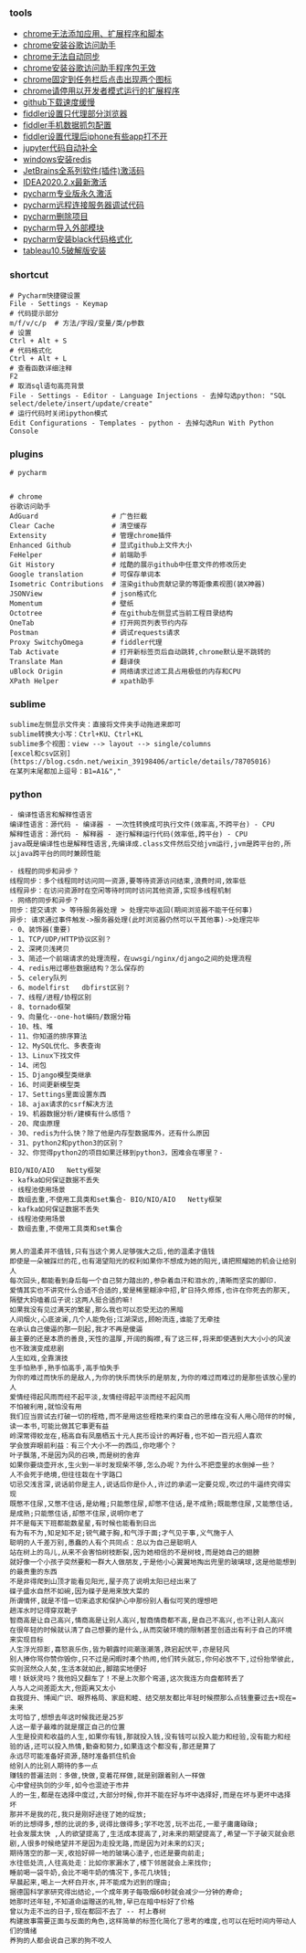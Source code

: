 ### tools
- [chrome无法添加应用、扩展程序和脚本](https://jingyan.baidu.com/article/f3ad7d0f09436709c3345b0b.html)
- [chrome安装谷歌访问助手](https://jingyan.baidu.com/article/7e440953191a2b2fc0e2ef0c.html)
- [chrome无法自动同步](https://post.smzdm.com/p/az59oog0/)
- [chrome安装谷歌访问助手程序包无效](https://blog.csdn.net/wst0717/article/details/88867047)
- [chrome固定到任务栏后点击出现两个图标](https://blog.csdn.net/qq_26012495/article/details/80814758)
- [chrome请停用以开发者模式运行的扩展程序](https://www.cnblogs.com/bky-zhwtt123/p/12671565.html)
- [github下载速度缓慢](https://www.jianshu.com/p/0493dcc15d6f)
- [fiddler设置只代理部分浏览器](https://segmentfault.com/q/1010000007944006)
- [fiddler手机数据抓包配置](https://www.cnblogs.com/qinyulin/articles/6843829.html)
- [fiddler设置代理后iphone有些app打不开](https://www.cnblogs.com/KK3228911/archive/2018/11/01/9890211.html)
- [jupyter代码自动补全](https://www.cnblogs.com/qiuxirufeng/p/9609031.html)
- [windows安装redis](https://www.jianshu.com/p/e16d23e358c0)
- [JetBrains全系列软件(插件)激活码](https://www.fuocu.cn/archives/jetbrains-crack/)
- [IDEA2020.2.x最新激活](http://www.cx1314.cn/article-419-1.html)
- [pycharm专业版永久激活](https://blog.csdn.net/weixin_39332299/article/details/79692283)
- [pycharm远程连接服务器调试代码](https://www.jianshu.com/p/79df9ac88e96)
- [pycharm删除项目](http://blog.csdn.net/xiaohukun/article/details/75077049)
- [pycharm导入外部模块](https://jingyan.baidu.com/article/93f9803f5dababe0e46f55fc.html)
- [pycharm安装black代码格式化](https://blog.csdn.net/u011510825/article/details/82287022)
- [tableau10.5破解版安装](https://www.jianshu.com/p/ec54bb870065)

### shortcut
```shell script
# Pycharm快捷键设置
File - Settings - Keymap
# 代码提示部分
m/f/v/c/p  # 方法/字段/变量/类/p参数
# 设置
Ctrl + Alt + S
# 代码格式化
Ctrl + Alt + L
# 查看函数详细注释
F2
# 取消sql语句高亮背景
File - Settings - Editor - Language Injections - 去掉勾选python: "SQL select/delete/insert/update/create"
# 运行代码时关闭ipython模式
Edit Configurations - Templates - python - 去掉勾选Run With Python Console
```

### plugins
```shell script
# pycharm


# chrome
谷歌访问助手
AdGuard                  # 广告拦截
Clear Cache              # 清空缓存
Extensity                # 管理chrome插件
Enhanced Github          # 显式github上文件大小
FeHelper                 # 前端助手
Git History              # 炫酷的展示github中任意文件的修改历史
Google translation       # 可保存单词本
Isometric Contributions  # 渲染github贡献记录的等距像素视图(装X神器)
JSONView                 # json格式化
Momentum                 # 壁纸
Octotree                 # 在github左侧显式当前工程目录结构
OneTab                   # 打开网页列表节约内存
Postman                  # 调试requests请求
Proxy SwitchyOmega       # fiddler代理
Tab Activate             # 打开新标签页后自动跳转,chrome默认是不跳转的
Translate Man            # 翻译侠
uBlock Origin            # 网络请求过滤工具占用极低的内存和CPU
XPath Helper             # xpath助手
```

### sublime
```text
sublime左侧显示文件夹：直接将文件夹手动拖进来即可  
sublime转换大小写：Ctrl+KU、Ctrl+KL
sublime多个视图：view --> layout --> single/columns
[excel和csv区别](https://blog.csdn.net/weixin_39198406/article/details/78705016)
在某列末尾都加上逗号：B1=A1&","
```

### python
```text
- 编译性语言和解释性语言
编译性语言：源代码 - 编译器 - 一次性转换成可执行文件(效率高,不跨平台) - CPU
解释性语言：源代码 - 解释器 - 逐行解释运行代码(效率低,跨平台) - CPU
java既是编译性也是解释性语言,先编译成.class文件然后交给jvm运行,jvm是跨平台的,所以java跨平台的同时兼顾性能

- 线程的同步和异步？
线程同步：多个线程同时访问同一资源,要等待资源访问结束,浪费时间,效率低
线程异步：在访问资源时在空闲等待时同时访问其他资源,实现多线程机制  
- 网络的同步和异步？
同步：提交请求 > 等待服务器处理 > 处理完毕返回(期间浏览器不能干任何事)
异步: 请求通过事件触发->服务器处理(此时浏览器仍然可以干其他事)->处理完毕  
- 0、装饰器(重要)
- 1、TCP/UDP/HTTP协议区别？
- 2、深拷贝浅拷贝
- 3、简述一个前端请求的处理流程，在uwsgi/nginx/django之间的处理流程
- 4、redis用过哪些数据结构？怎么保存的
- 5、celery队列
- 6、modelfirst   dbfirst区别？
- 7、线程/进程/协程区别
- 8、tornado框架
- 9、向量化--one-hot编码/数据分箱
- 10、栈、堆
- 11、你知道的排序算法
- 12、MySQL优化、多表查询
- 13、Linux下找文件
- 14、闭包
- 15、Django模型类继承
- 16、时间更新模型类
- 17、Settings里面设置东西
- 18、ajax请求的csrf解决方法
- 19、机器数据分析/建模有什么感悟？
- 20、爬虫原理
- 30、redis为什么快？除了他是内存型数据库外，还有什么原因
- 31、python2和python3的区别？
- 32、你觉得python2的项目如果迁移到python3，困难会在哪里？- 

BIO/NIO/AIO   Netty框架
- kafka如何保证数据不丢失
- 线程池使用场景
- 数组去重,不使用工具类和set集合- BIO/NIO/AIO   Netty框架
- kafka如何保证数据不丢失
- 线程池使用场景
- 数组去重,不使用工具类和set集合
```

### 
```text
男人的温柔并不值钱,只有当这个男人足够强大之后,他的温柔才值钱
即使是一朵被踩烂的花,也有渴望阳光的权利如果你不想成为她的阳光,请把照耀她的机会让给别人
每次回头,都能看到身后每一个自己努力踏出的,参杂着血汗和泪水的,清晰而坚实的脚印.
爱情其实也不讲究什么合适不合适的,爱是稀里糊涂中招,旷日持久修炼,也许在你死去的那天,隔壁大妈嗑着瓜子说:这两人挺合适的嘛!
如果我没有见过满天的繁星,那么我也可以忍受无边的黑暗
人间烟火,心底波澜,几个人能免俗;江湖深远,顾盼流连,谁能了无牵挂
在承认自己傻逼的那一刻起,我才不再是傻逼
最主要的还是本质的善良,天性的温厚,开阔的胸襟,有了这三样,将来即使遇到大大小小的风波也不致演变成悲剧
人生如戏,全靠演技
生手怕熟手,熟手怕高手,高手怕失手
为你的难过而快乐的是敌人,为你的快乐而快乐的是朋友,为你的难过而难过的是那些该放心里的人
爱情经得起风雨而经不起平淡,友情经得起平淡而经不起风雨
不怕被利用,就怕没有用
我们应当尝试去打破一切的桎梏,而不是用这些桎梏来约束自己的思维在没有人用心陪伴的时候,读一本书,可能比做其它事更有益
岭深常得蛟龙在,梧高自有凤凰栖五十元人民币设计的再好看,也不如一百元招人喜欢
学会放弃眼前利益：有三个大小不一的西瓜,你吃哪个？
叶子飘落,不是因为风的召唤,而是树的舍弃
如果你要烧壶开水,生火到一半时发现柴不够,怎么办呢？为什么不把壶里的水倒掉一些？
人不会死于绝境,但往往栽在十字路口
切忌交浅言深,说话前你是主人,说话后你是仆人,许过的承诺一定要兑现,吹过的牛逼终究得实现
既憋不住尿,又憋不住话,是幼稚;只能憋住尿,却憋不住话,是不成熟;既能憋住尿,又能憋住话,是成熟;只能憋住话,却憋不住尿,说明你老了
并不是每天下班都能数星星,有时候也能看到日出
有为有不为,知足知不足;锐气藏于胸,和气浮于面;才气见于事,义气施于人
聪明的人千差万别,愚蠢的人有个共同点：总以为自己是聪明人
站在树上的鸟儿,从来不会害怕树枝断裂,因为她相信的不是树枝,而是她自己的翅膀
就好像一个小孩子突然要和一群大人做朋友,于是他小心翼翼地掏出兜里的玻璃球,这是他能想到的最贵重的东西
不是非得爬到山顶才能看见阳光,屋子亮了说明太阳已经出来了
碟子盛水自然不如碗,因为碟子是用来放大菜的
所谓情怀,就是不惜一切来追求和保护心中那份别人看似可笑的理想吧
趟浑水时记得穿双靴子
智商高是让自己高兴,情商高是让别人高兴,智商情商都不高,是自己不高兴,也不让别人高兴
在很年轻的时候就认清了自己想要的是什么,从而突破环境的限制甚至创造出有利于自己的环境来实现目标
人生浮光掠影,喜怒哀乐伤,皆为朝露时间潮涨潮落,跌宕起伏平,亦是轻风
别人捧你骂你赞你毁你,只不过是闲暇时凑个热闹,他们转头就忘,你何必放不下,过份抬举彼此,实则泯然众人矣,生活本就如此,脚踏实地便好
喂！妖妖灵吗？我他妈又翻车了！不是上次那个弯道,这次我连方向盘都转丢了
人与人之间差距太大,但距离又太小
自我提升、博闻广识、眼界格局、家庭和睦、结交朋友都比年轻时候攒那么点钱重要过去+现在=未来
太可怕了,想想去年这时候我还是25岁
人这一辈子最难的就是摆正自己的位置
人生是投资和收益的人生,如果你有钱,那就投入钱,没有钱可以投入能力和经验,没有能力和经验的话,还可以投入热情,勤奋和努力,如果连这个都没有,那还是算了
永远尽可能准备好资源,随时准备抓住机会
给别人的比别人期待的多一点
赚钱的普遍法则：多做,快做,变着花样做,就是别跟着别人一样做
心中曾经执剑的少年,如今也混迹于市井
人的一生,都是在选择中度过,大部分时候,你并不能在好与坏中选择好,而是在坏与更坏中选择坏
那并不是我的花,我只是刚好途径了她的绽放;
听的比想得多,想的比说的多,说得比做得多;学不吃苦,玩不出花,一辈子庸庸碌碌;
社会发展太快 ,人的欲望提高了,生活成本提高了,对未来的期望提高了,希望一下子破灭就会悲剧,人很多时候绝望并不是因为走投无路,而是因为对未来的幻灭;
期待落空的那一天,收拾好碎一地的玻璃心渣子,也还是要向前走;
水往低处流,人往高处走：比如你家漏水了,楼下邻居就会上来找你;
睡前喝一袋牛奶,会比不喝牛奶的情况下,多花几块钱;
早晨起来,喝上一大杯白开水,并不能成为迟到的理由;
据德国科学家研究得出结论,一个成年男子每吸烟60秒就会减少一分钟的寿命;
她那时还年轻,不知道命运赠送的礼物,早已在暗中标好了价格
曾以为走不出的日子,现在都回不去了 -- 村上春树
构建故事需要正面与反面的角色,这样简单的标签化简化了思考的难度,也可以在短时间内带动人们的情绪
养狗的人都会说自己家的狗不咬人
```